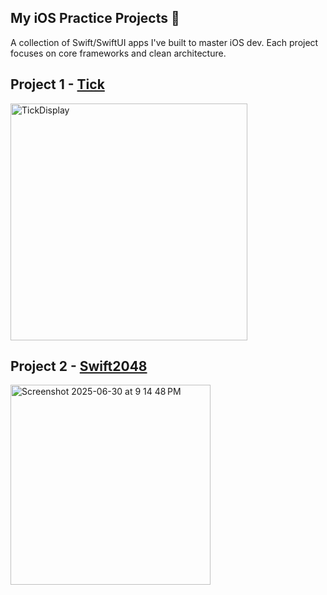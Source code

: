 ## My iOS Practice Projects 🚀
A collection of Swift/SwiftUI apps I've built to master iOS dev. Each project focuses on core frameworks and clean architecture.

## Project 1 - [Tick](https://github.com/doublehan2023/iOS-DEV-Projects/tree/main/Project1)
<img width="379" alt="TickDisplay" src="https://github.com/user-attachments/assets/1bb52d1b-4eb1-459d-9a64-af0d3611b006" />

## Project 2 - [Swift2048](https://github.com/doublehan2023/iOS-DEV-Projects/tree/main/Project2)
<img width="320" alt="Screenshot 2025-06-30 at 9 14 48 PM" src="https://github.com/user-attachments/assets/cd8a6e84-ffdf-4383-a681-2a56b806fb4e" />
